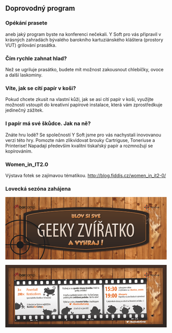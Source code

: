 Doprovodný program
------------------
### Opékání prasete
aneb jaký program byste na konferenci nečekali.
Y Soft pro vás připravil v krásných zahradách bývalého barokního kartuziánského kláštera (prostory VUT) grilování prasátka.

### Čím rychle zahnat hlad?
Než se ugriluje prasátko, budete mít možnost zakousnout chlebíčky, ovoce a další laskominy.

### Víte, jak se cítí papír v koši?
Pokud chcete zkusit na vlastní kůži, jak se asi cítí papír v koši, využijte možnosti vstoupit do kreativní papírové instalace, která vám zprostředkuje jedinečný zážitek.

### I papír má své škůdce. Jak na ně?
Znáte hru lodě? Se společností Y Soft jsme pro vás nachystali inovovanou verzi této hry. Pomozte nám zlikvidovat brouky Cartriguse, Toneriuse a Printerise! Napadají především kvalitní tiskařský papír a rozmnožují se kopírováním.

### Women_in_IT2.0
Výstava fotek se zajímavou tématikou.
<http://blog.fiddis.cz/women_in_it2-0/>

### Lovecká sezóna zahájena
![Ulov si své geeky zvířátko](/static/img/geek-animal-front.png "Ulov si své geeky zvířátko")

![Pravidla soutěže](/static/img/geek-animal-back.png "pravidla")
